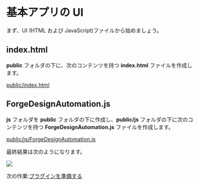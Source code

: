 # 基本アプリの UI

まず、UI (HTML および JavaScript)ファイルから始めましょう。

## index.html

**public** フォルダの下に、次のコンテンツを持つ **index.html** ファイルを作成します。

[public/index.html](_snippets/modifymodels/node/public/index.html ':include :type=code html')

## ForgeDesignAutomation.js

**js** フォルダを **public** フォルダの下に作成し、**public/js** フォルダの下に次のコンテンツを持つ **ForgeDesignAutomation.js** ファイルを作成します。

[public/js/ForgeDesignAutomation.js](_snippets/modifymodels/node/public/js/ForgeDesignAutomation.js ':include :type=code javascript')

最終結果は次のようになります。

![](_media/designautomation/nodejs/basefiles.PNG)


次の作業:[プラグインを準備する](designautomation/appbundle/)